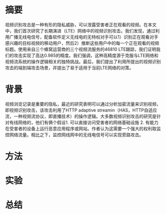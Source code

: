 # 摘要
视频识别攻击是一种有形的隐私威胁，可以泄露受害者正在观看的视频。在本文中，我们首次研究了长期演进（LTE）网络中的视频识别攻击。我们发现，通过利用广播无线电信号，配备软件定义无线电的无特权对手可以1）识别正在观看对手感兴趣的目标视频的移动用户，然后2）推断这些用户中的每一个正在观看的视频标题。使用来自三个蜂窝运营商的三个视频流服务的46810 LTE跟踪，我们证明我们的攻击实现了高达0.985的精度。我们强调，这种高精度源于克服与LTE网络和视频流系统的操作逻辑相关的独特挑战。最后，我们提出了利用所提出的视频识别攻击的端到端攻击场景，并提出了易于适用于当前LTE网络的对策。
# 背景
视频浏览记录是重要的隐私，最近的研究表明可以通过分析加密流量来识别视频，即视频识别攻击，该攻击利用了HTTP adaptive streamin（HAS，HTTP自适应流，一种视频流协议，即直播技术）的操作逻辑。大多数视频识别攻击的研究是针对有线网络的，他们有俩个假设1. 可以直接访问受害者的网络基础设施 2. 有能力在受害者的设备上运行恶意应用程序或网站。作者认为这需要一个强大的权利取监控网络流量。相比之下，监控网线网中的无线电信号可以实现旁路攻击。
# 方法
# 实验
# 总结
